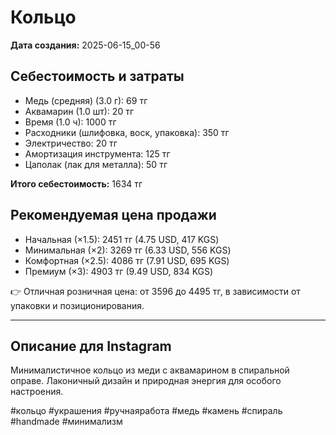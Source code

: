 # Кольцо

**Дата создания:** 2025-06-15_00-56

## Себестоимость и затраты

- Медь (средняя) (3.0 г): 69 тг
- Аквамарин (1.0 шт): 20 тг
- Время (1.0 ч): 1000 тг
- Расходники (шлифовка, воск, упаковка): 350 тг
- Электричество: 20 тг
- Амортизация инструмента: 125 тг
- Цаполак (лак для металла): 50 тг

**Итого себестоимость:** 1634 тг

## Рекомендуемая цена продажи

- Начальная (×1.5): 2451 тг (4.75 USD, 417 KGS)
- Минимальная (×2): 3269 тг (6.33 USD, 556 KGS)
- Комфортная (×2.5): 4086 тг (7.91 USD, 695 KGS)
- Премиум (×3): 4903 тг (9.49 USD, 834 KGS)

👉 Отличная розничная цена: от 3596 до 4495 тг, в зависимости от упаковки и позиционирования.

---

## Описание для Instagram

Минималистичное кольцо из меди с аквамарином в спиральной оправе. Лаконичный дизайн и природная энергия для особого настроения.

#кольцо #украшения #ручнаяработа #медь #камень #спираль #handmade #минимализм
